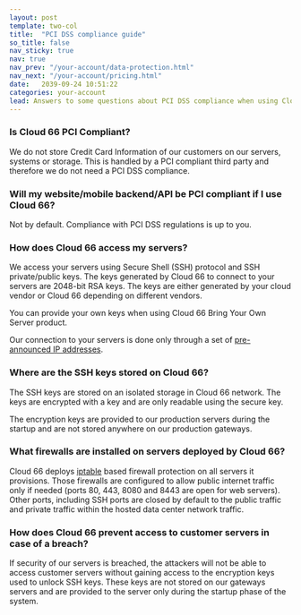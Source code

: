 ```yaml
---
layout: post
template: two-col
title:  "PCI DSS compliance guide"
so_title: false
nav_sticky: true
nav: true
nav_prev: "/your-account/data-protection.html"
nav_next: "/your-account/pricing.html"
date:   2039-09-24 10:51:22
categories: your-account
lead: Answers to some questions about PCI DSS compliance when using Cloud 66
---
```



### Is Cloud 66 PCI Compliant?
We do not store Credit Card Information of our customers on our servers, systems or storage. This is handled by a PCI compliant third party and therefore we do not need a PCI DSS compliance.

### Will my website/mobile backend/API be PCI compliant if I use Cloud 66?
Not by default. Compliance with PCI DSS regulations is up to you.

### How does Cloud 66 access my servers?
We access your servers using Secure Shell (SSH) protocol and SSH private/public keys. The keys generated by Cloud 66 to connect to your servers are 2048-bit RSA keys. The keys are either generated by your cloud vendor or Cloud 66 depending on different vendors.

You can provide your own keys when using Cloud 66 Bring Your Own Server product.

Our connection to your servers is done only through a set of [pre-announced IP addresses](/stack-features/stack-security.html).

### Where are the SSH keys stored on Cloud 66?
The SSH keys are stored on an isolated storage in Cloud 66 network. The keys are encrypted with a key and are only readable using the secure key.

The encryption keys are provided to our production servers during the startup and are not stored anywhere on our production gateways.

### What firewalls are installed on servers deployed by Cloud 66?
Cloud 66 deploys [iptable](http://en.wikipedia.org/wiki/Iptables) based firewall protection on all servers it provisions. Those firewalls are configured to allow public internet traffic only if needed (ports 80, 443, 8080 and 8443 are open for web servers). Other ports, including SSH ports are closed by default to the public traffic and private traffic within the hosted data center network traffic.

### How does Cloud 66 prevent access to customer servers in case of a breach?
If security of our servers is breached, the attackers will not be able to access customer servers without gaining access to the encryption keys used to unlock SSH keys. These keys are not stored on our gateways servers and are provided to the server only during the startup phase of the system.